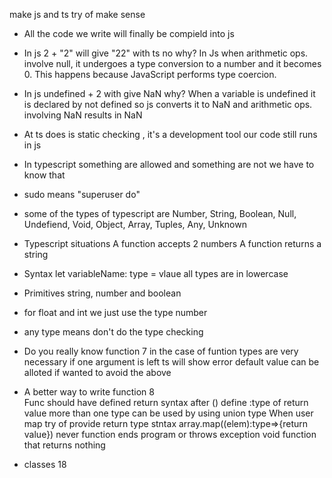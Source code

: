 make js and ts try of make sense 
- All the code we write will finally be compield into js 

- In js 2 + "2" will give "22" with ts no 
why?
In Js when arithmetic ops. involve null, it undergoes a type conversion to a number and it becomes 0.
This happens because JavaScript performs type coercion. 

- In js undefined + 2 with give NaN
why?
When a variable is undefined it is declared by not defined so js converts it to NaN and arithmetic ops. involving NaN results in NaN

- At ts does is static checking , it's a development tool our code still runs in js

- In typescript something are allowed and something are not we have to know that 

- sudo means "superuser do"

- some of the types of typescript are 
  Number, String, Boolean, Null, Undefiend, Void, Object, Array, Tuples, Any, Unknown

- Typescript situations
  A function accepts 2 numbers 
  A function returns a string 

- Syntax
  let variableName: type = vlaue
  all types are in lowercase 

- Primitives string, number and boolean 
- for float and int we just use the type number
- any type means don't do the type checking 

- Do you really know function 7
  in the case of funtion types are very necessary 
  if one argument is left ts will show error 
  default value can be alloted if wanted to avoid the above 

- A better way to write function 8   
  Func should have defined return 
  syntax after () define :type of return value 
  more than one type can be used by using union type
  When user map try of provide return type
  stntax array.map((elem):type=>{return value})
  never function ends program or throws exception 
  void function that returns nothing

- classes 18
  









